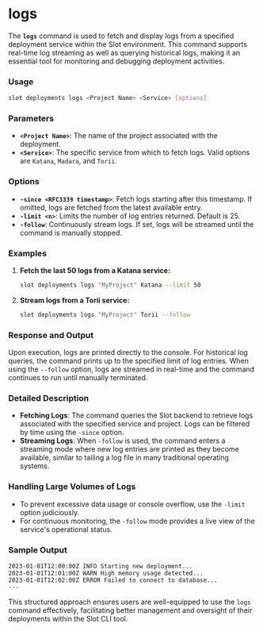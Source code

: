# logs

The **`logs`** command is used to fetch and display logs from a specified deployment service within the Slot environment. This command supports real-time log streaming as well as querying historical logs, making it an essential tool for monitoring and debugging deployment activities.

### Usage

```sh
slot deployments logs <Project Name> <Service> [options]
```

### Parameters

- **`<Project Name>`**: The name of the project associated with the deployment.
- **`<Service>`**: The specific service from which to fetch logs. Valid options are `Katana`, `Madara`, and `Torii`.

### Options

- **`-since <RFC3339 timestamp>`**: Fetch logs starting after this timestamp. If omitted, logs are fetched from the latest available entry.
- **`-limit <n>`**: Limits the number of log entries returned. Default is 25.
- **`-follow`**: Continuously stream logs. If set, logs will be streamed until the command is manually stopped.

### Examples

1. **Fetch the last 50 logs from a Katana service:**
    
    ```sh
    slot deployments logs "MyProject" Katana --limit 50
    ```
    
2. **Stream logs from a Torii service:**
    
    ```sh
    slot deployments logs "MyProject" Torii --follow
    ```
    

### Response and Output

Upon execution, logs are printed directly to the console. For historical log queries, the command prints up to the specified limit of log entries. When using the `--follow` option, logs are streamed in real-time and the command continues to run until manually terminated.

### Detailed Description

- **Fetching Logs**: The command queries the Slot backend to retrieve logs associated with the specified service and project. Logs can be filtered by time using the `-since` option.
- **Streaming Logs**: When `-follow` is used, the command enters a streaming mode where new log entries are printed as they become available, similar to tailing a log file in many traditional operating systems.

### Handling Large Volumes of Logs

- To prevent excessive data usage or console overflow, use the `-limit` option judiciously.
- For continuous monitoring, the `-follow` mode provides a live view of the service's operational status.

### Sample Output

```
2023-01-01T12:00:00Z INFO Starting new deployment...
2023-01-01T12:01:00Z WARN High memory usage detected...
2023-01-01T12:02:00Z ERROR Failed to connect to database...
---
```

This structured approach ensures users are well-equipped to use the `logs` command effectively, facilitating better management and oversight of their deployments within the Slot CLI tool.